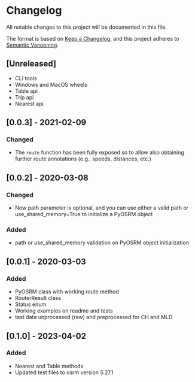 # Changelog
All notable changes to this project will be documented in this file.

The format is based on [Keep a Changelog](https://keepachangelog.com/en/1.0.0/),
and this project adheres to [Semantic Versioning](https://semver.org/spec/v2.0.0.html).

## [Unreleased]
- CLI tools
- Windows and MacOS wheels
- Table api
- Trip api
- Nearest api

## [0.0.3] - 2021-02-09
### Changed
- The `route` function has been fully exposed so to allow also obtaining further
  route annotations (e.g., speeds, distances, etc.)

## [0.0.2] - 2020-03-08
### Changed
- Now path parameter is optional, and you can use either a valid path or
  use_shared_memory=True to initialize a PyOSRM object

### Added
- path or use_shared_memory validation on PyOSRM object initialization

## [0.0.1] - 2020-03-03
### Added
- PyOSRM class with working route method
- RouterResult class
- Status enum
- Working examples on readme and tests
- test data unprocessed (raw) and preprocessed for CH and MLD

## [0.1.0] - 2023-04-02
### Added
- Nearest and Table methods
- Updated test files to osrm version 5.27.1
